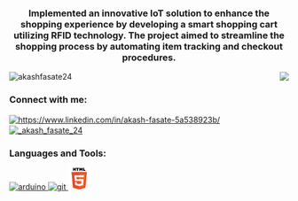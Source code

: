 <h3 align="center">Implemented an innovative IoT solution to enhance the shopping experience by developing a smart shopping cart utilizing RFID technology. The project aimed to streamline the shopping process by automating item tracking and checkout procedures.</h3>
<img align="right" src="https://ww1.prweb.com/prfiles/2016/07/01/13528451/LOGO_-_A._Rashid_Merchant_-_Smart_Cart_PNG__APPROVED_.png" height="700">
<p align="left"> <img src="https://komarev.com/ghpvc/?username=akashfasate24&label=Profile%20views&color=0e75b6&style=flat" alt="akashfasate24" /> </p>


<h3 align="left">Connect with me:</h3>
<p align="left">
<a href="https://linkedin.com/in/https://www.linkedin.com/in/akash-fasate-5a538923b/" target="blank"><img align="center" src="https://raw.githubusercontent.com/rahuldkjain/github-profile-readme-generator/master/src/images/icons/Social/linked-in-alt.svg" alt="https://www.linkedin.com/in/akash-fasate-5a538923b/" height="30" width="40" /></a>
<a href="https://instagram.com/_akash_fasate_24" target="blank"><img align="center" src="https://raw.githubusercontent.com/rahuldkjain/github-profile-readme-generator/master/src/images/icons/Social/instagram.svg" alt="_akash_fasate_24" height="30" width="40" /></a>
</p>

<h3 align="left">Languages and Tools:</h3>
<p align="left"> <a href="https://www.arduino.cc/" target="_blank" rel="noreferrer"> <img src="https://cdn.worldvectorlogo.com/logos/arduino-1.svg" alt="arduino" width="40" height="40"/> </a> <a href="https://git-scm.com/" target="_blank" rel="noreferrer"> <img src="https://www.vectorlogo.zone/logos/git-scm/git-scm-icon.svg" alt="git" width="40" height="40"/> </a> <a href="https://www.w3.org/html/" target="_blank" rel="noreferrer"> <img src="https://raw.githubusercontent.com/devicons/devicon/master/icons/html5/html5-original-wordmark.svg" alt="html5" width="40" height="40"/> </a> </p>
